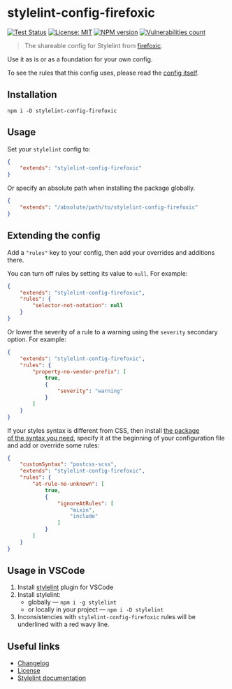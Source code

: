 # stylelint-config-firefoxic

[![Test Status][test-image]][test-url]
[![License: MIT][license-image]][license-url]
[![NPM version][npm-image]][npm-url]
[![Vulnerabilities count][vulnerabilities-image]][vulnerabilities-url]

> The shareable config for Stylelint from [firefoxic](https://firefoxic.dev).

Use it as is or as a foundation for your own config.

To see the rules that this config uses, please read the [config itself](./.stylelintrc).

## Installation

```shell
npm i -D stylelint-config-firefoxic
```

## Usage

Set your `stylelint` config to:

```json
{
	"extends": "stylelint-config-firefoxic"
}
```

Or specify an absolute path when installing the package globally.

```json
{
	"extends": "/absolute/path/to/stylelint-config-firefoxic"
}
```

## Extending the config

Add a `"rules"` key to your config, then add your overrides and additions there.

You can turn off rules by setting its value to `null`. For example:

```json
{
	"extends": "stylelint-config-firefoxic",
	"rules": {
		"selector-not-notation": null
	}
}
```

Or lower the severity of a rule to a warning using the `severity` secondary option. For example:

```json
{
	"extends": "stylelint-config-firefoxic",
	"rules": {
		"property-no-vendor-prefix": [
			true,
			{
				"severity": "warning"
			}
		]
	}
}
```

If your styles syntax is different from CSS, then install [the package of the syntax you need](https://github.com/postcss/postcss#syntaxes), specify it at the beginning of your configuration file and add or override some rules:

```json
{
	"customSyntax": "postcss-scss",
	"extends": "stylelint-config-firefoxic",
	"rules": {
		"at-rule-no-unknown": [
			true,
			{
				"ignoreAtRules": [
					"mixin",
					"include"
				]
			}
		]
	}
}
```

## Usage in VSCode

1. Install [stylelint](https://marketplace.visualstudio.com/items?itemName=stylelint.vscode-stylelint) plugin for VSCode
2. Install stylelint:
	- globally — `npm i -g stylelint`
	- or locally in your project — `npm i -D stylelint`
3. Inconsistencies with `stylelint-config-firefoxic` rules will be underlined with a red wavy line.

## Useful links

- [Changelog](CHANGELOG.md)
- [License](LICENSE)
- [Stylelint documentation](https://stylelint.io)

[test-url]: https://github.com/firefoxic/stylelint-config-firefoxic/actions
[test-image]: https://github.com/firefoxic/stylelint-config-firefoxic/actions/workflows/test.yml/badge.svg?branch=main

[npm-url]: https://npmjs.org/package/stylelint-config-firefoxic
[npm-image]: https://badge.fury.io/js/stylelint-config-firefoxic.svg

[license-url]: https://github.com/firefoxic/stylelint-config-firefoxic/blob/main/LICENSE
[license-image]: https://img.shields.io/badge/License-MIT-limegreen.svg

[vulnerabilities-url]: https://snyk.io/test/github/firefoxic/stylelint-config-firefoxic
[vulnerabilities-image]: https://img.shields.io/snyk/vulnerabilities/npm/stylelint-config-firefoxic
